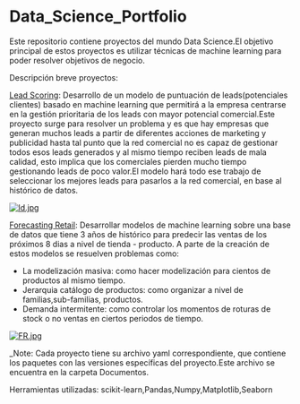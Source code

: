 # Data_Science_Portfolio

Este repositorio contiene proyectos del mundo Data Science.El objetivo principal de estos proyectos es utilizar técnicas de machine learning para poder resolver objetivos de negocio.

Descripción breve proyectos:

[Lead Scoring](https://github.com/MariusBD/Data_Science_Portfolio/tree/main/LeadScoring/03_Notebooks/02_Desarrollo): Desarrollo de un modelo de puntuación de leads(potenciales clientes) basado en machine learning que permitirá a la empresa centrarse en la gestión prioritaria de los leads con mayor potencial comercial.Este proyecto surge para resolver un problema y es que hay empresas que generan muchos leads a partir de diferentes acciones de marketing y publicidad hasta tal punto que la red comercial no es capaz de gestionar todos esos leads generados y al mismo tiempo reciben leads de mala calidad, esto implica que los comerciales pierden mucho tiempo gestionando leads de poco valor.El modelo hará todo ese trabajo de seleccionar los mejores leads para pasarlos a la red comercial, en base al histórico de datos.

[![ld.jpg](https://i.postimg.cc/FHZKBWVx/ld.jpg)](https://postimg.cc/jDDKWh9W)


[Forecasting Retail](https://github.com/MariusBD/Data_Science_Portfolio/tree/main/Forecasting_Retail/03_Notebooks/02_Desarrollo): Desarrollar modelos de machine learning sobre una base de datos que tiene 3 años de histórico para predecir las ventas de los próximos 8 dias a nivel de tienda - producto. A parte de la creación de estos modelos se resuelven problemas como:
- La modelización masiva: como hacer modelización para cientos de productos al mismo tiempo.
- Jerarquia catálogo de productos: como organizar a nivel de familias,sub-familias, productos.
- Demanda intermitente: como controlar los momentos de roturas de stock o no ventas en ciertos periodos de tiempo.

 [![FR.jpg](https://i.postimg.cc/R02xsKyR/FR.jpg)](https://postimg.cc/Ffb61d9d)

_Note: Cada proyecto tiene su archivo yaml correspondiente, que contiene los paquetes con las versiones específicas del proyecto.Este archivo se encuentra en la carpeta Documentos.

Herramientas utilizadas: scikit-learn,Pandas,Numpy,Matplotlib,Seaborn
